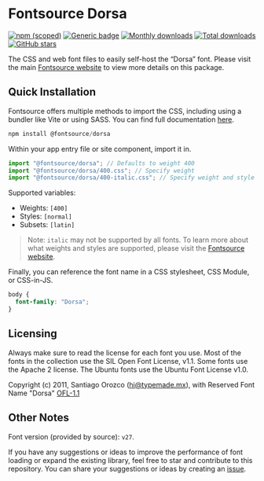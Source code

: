 # Fontsource Dorsa

[![npm (scoped)](https://img.shields.io/npm/v/@fontsource/dorsa?color=brightgreen)](https://www.npmjs.com/package/@fontsource/dorsa) [![Generic badge](https://img.shields.io/badge/fontsource-passing-brightgreen)](https://github.com/fontsource/fontsource) [![Monthly downloads](https://badgen.net/npm/dm/@fontsource/dorsa)](https://github.com/fontsource/fontsource) [![Total downloads](https://badgen.net/npm/dt/@fontsource/dorsa)](https://github.com/fontsource/fontsource) [![GitHub stars](https://img.shields.io/github/stars/fontsource/fontsource.svg?style=social&label=Star)](https://github.com/fontsource/fontsource/stargazers)

The CSS and web font files to easily self-host the “Dorsa” font. Please visit the main [Fontsource website](https://fontsource.org/fonts/dorsa) to view more details on this package.

## Quick Installation

Fontsource offers multiple methods to import the CSS, including using a bundler like Vite or using SASS. You can find full documentation [here](https://fontsource.org/docs/getting-started/introduction).

```javascript
npm install @fontsource/dorsa
```

Within your app entry file or site component, import it in.

```javascript
import "@fontsource/dorsa"; // Defaults to weight 400
import "@fontsource/dorsa/400.css"; // Specify weight
import "@fontsource/dorsa/400-italic.css"; // Specify weight and style
```

Supported variables:
- Weights: `[400]`
- Styles: `[normal]`
- Subsets: `[latin]`

> Note: `italic` may not be supported by all fonts. To learn more about what weights and styles are supported, please visit the [Fontsource website](https://fontsource.org/fonts/dorsa).

Finally, you can reference the font name in a CSS stylesheet, CSS Module, or CSS-in-JS.

```css
body {
  font-family: "Dorsa";
}
```

## Licensing
Always make sure to read the license for each font you use. Most of the fonts in the collection use the SIL Open Font License, v1.1. Some fonts use the Apache 2 license. The Ubuntu fonts use the Ubuntu Font License v1.0.

Copyright (c) 2011, Santiago Orozco (hi@typemade.mx), with Reserved Font Name "Dorsa"
[OFL-1.1](http://scripts.sil.org/OFL)

## Other Notes
Font version (provided by source): `v27`.

If you have any suggestions or ideas to improve the performance of font loading or expand the existing library, feel free to star and contribute to this repository. You can share your suggestions or ideas by creating an [issue](https://github.com/fontsource/fontsource/issues).